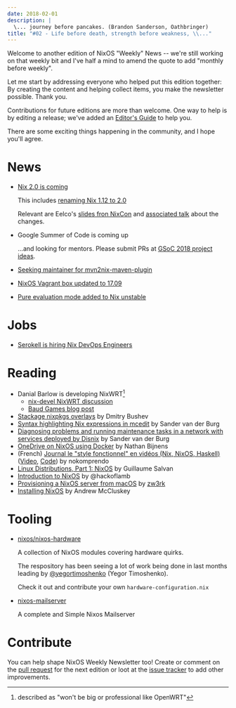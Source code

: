 ```yaml
---
date: 2018-02-01
description: |
  \... journey before pancakes. (Brandon Sanderson, Oathbringer)
title: "#02 - Life before death, strength before weakness, \\..."
---
```


Welcome to another edition of NixOS \"Weekly\" News \-- we\'re still
working on that weekly bit and I\'ve half a mind to amend the quote to
add \"monthly before weekly\".

Let me start by addressing everyone who helped put this edition
together: By creating the content and helping collect items, you make
the newsletter possible. Thank you.

Contributions for future editions are more than welcome. One way to help
is by editing a release; we\'ve added an [Editor\'s
Guide](https://github.com/NixOS/nixos-weekly/blob/master/EDITORS.rst) to
help you.

There are some exciting things happening in the community, and I hope
you\'ll agree.

# News

-   [Nix 2.0 is
    coming](https://github.com/NixOS/nix/issues/1806#issuecomment-362062346)

    This includes [renaming Nix 1.12 to
    2.0](https://github.com/NixOS/nix/commit/c287d7312103bae5e154c0c4dd493371a22ea207)

    Relevant are Eelco\'s [slides fron
    NixCon](https://schedule.nixcon2017.org//system/event_attachments/attachments/000/000/004/original/talk.pdf?1509289391)
    and [associated
    talk](https://www.youtube.com/watch?v=XVIKScU7Uf4&index=4&list=PLgknCdxP89ReQzhfKwMYjLdwWsc7us8ns)
    about the changes.

-   Google Summer of Code is coming up

    \...and looking for mentors. Please submit PRs at [GSoC 2018 project
    ideas](https://github.com/nix-community/google-summer-of-code).

-   [Seeking maintainer for
    mvn2nix-maven-plugin](https://groups.google.com/forum/#!msg/nix-devel/yNpZaugzKiE/nrGP3by3AgAJ)

-   [NixOS Vagrant box updated to
    17.09](https://app.vagrantup.com/nixos)

-   [Pure evaluation mode added to Nix
    unstable](https://github.com/NixOS/nix/commit/d4dcffd64349bb52ad5f1b184bee5cc7c2be73b4)

# Jobs

-   [Serokell is hiring Nix DevOps
    Engineers](https://gist.github.com/NaeosPsy/155f76a25e0c93eb067a0f4d86dd8cfc)

# Reading

-   Danial Barlow is developing NixWRT[^1]
    -   [nix-devel NixWRT
        discussion](https://groups.google.com/forum/#!topic/nix-devel/zDQH7Ulotoc)
    -   [Baud Games blog
        post](https://ww.telent.net/2018/1/7/baud_games)
-   [Stackage nixpkgs
    overlays](https://blog.typeable.io/posts/2018-01-19-stackage-overlay.html)
    by Dmitry Bushev
-   [Syntax highlighting Nix expressions in
    mcedit](http://sandervanderburg.blogspot.com.es/2018/01/syntax-highlighting-nix-expressions-in.html)
    by Sander van der Burg
-   [Diagnosing problems and running maintenance tasks in a network with
    services deployed by
    Disnix](http://sandervanderburg.blogspot.com/2018/01/diagnosing-problems-and-running.html)
    by Sander van der Burg
-   [OneDrive on NixOS using
    Docker](https://nathan.gs/2018/01/09/onedrive-on-nixos-using-docker/)
    by Nathan Bijnens
-   (French) [Journal le \"style fonctionnel\" en vidéos (Nix, NixOS,
    Haskell)](https://linuxfr.org/users/nokomprendo-3/journaux/le-style-fonctionnel-en-videos-nix-nixos-haskell)
    ([Video](https://www.youtube.com/watch?v=i6s-G_Hh3s4&list=PLe8vnuC2T7iGE3w_d-MCHw5mLzRAMiCM9),
    [Code](https://github.com/nokomprendo/tuto_fonctionnel)) by
    nokomprendo
-   [Linux Distributions, Part 1:
    NixOS](https://guillaumesalvan.github.io/linux/nixos/2018/01/16/nixos.html)
    by Guillaume Salvan
-   [Introduction to
    NixOS](https://stelligent.com/2017/07/11/introduction-to-nixos/) by
    \@hackoflamb
-   [Provisioning a NixOS server from
    macOS](https://medium.com/@zw3rk/provisioning-a-nixos-server-from-macos-d36055afc4ad)
    by [zw3rk](https://medium.com/@zw3rk)
-   [Installing NixOS](https://qfpl.io/posts/installing-nixos/) by
    Andrew McCluskey

# Tooling

-   [nixos/nixos-hardware](https://github.com/NixOS/nixos-hardware)

    A collection of NixOS modules covering hardware quirks.

    The respository has been seeing a lot of work being done in last
    months leading by
    [\@yegortimoshenko](https://github.com/yegortimoshenko) (Yegor
    Timoshenko).

    Check it out and contribute your own `hardware-configuration.nix`

-   [nixos-mailserver](https://github.com/r-raymond/nixos-mailserver)

    A complete and Simple Nixos Mailserver

# Contribute

You can help shape NixOS Weekly Newsletter too! Create or comment on the
[pull request](https://github.com/NixOS/nixos-weekly/pulls) for the next
edition or loot at the [issue
tracker](https://github.com/NixOS/nixos-weekly/issues) to add other
improvements.

[^1]: described as \"won\'t be big or professional like OpenWRT\"
